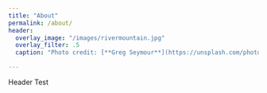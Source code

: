 ```yaml
---
title: "About"
permalink: /about/
header:
  overlay_image: "/images/rivermountain.jpg"
  overlay_filter: .5
  caption: "Photo credit: [**Greg Seymour**](https://unsplash.com/photos/M4e-md9KGro)"

---
```


Header Test
